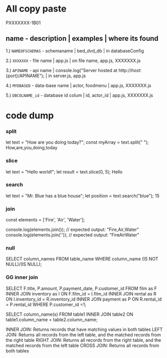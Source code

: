 # All copy paste

PXXXXXXX-1B01

<h2>name - description | examples | where its found</h2>

1.) `NAMEOFSCHEMAS` - schemaname | bed_dvd_db | in databaseConfig

2.) `XXXXXXX` - file name | app.js | on file name, app.js, XXXXXXX.js

3.) `APINAME` - api name | console.log("Server hosted at http://${host}:${port}/APINAME"); | in server.js, app.js

4.) `MYDBASED` - data-base name | actor, foodmenu | app.js, XXXXXXX.js

5.) `DBCOLNAME_id` - database id colum | id, actor_id | app.js, XXXXXXX.js

# code dump

<h3> split </h3>

let text = "How are you doing today?";
const myArray = text.split(" ");
How,are,you,doing,today

<h3> slice </h3>

let text = "Hello world!";
let result = text.slice(0, 5);
Hello

<h3> search </h3>

let text = "Mr. Blue has a blue house";
let position = text.search("blue");
15

<h3> join </h3>

const elements = ['Fire', 'Air', 'Water'];

console.log(elements.join());
// expected output: "Fire,Air,Water"
console.log(elements.join(''));
// expected output: "FireAirWater"

<h3> null </h3>
SELECT column_names
FROM table_name
WHERE column_name (IS NOT NULL)/(IS NULL);

<h3> GG inner join </h3>


SELECT F.title, P.amount, P.payment_date, P.customer_id FROM film as F INNER JOIN inventory as I ON F.film_id = I.film_id INNER JOIN rental as R ON I.inventory_id = R.inventory_id INNER JOIN payment as P ON R.rental_id = P.rental_id WHERE P.customer_id =1;


SELECT column_name(s)
FROM table1
INNER JOIN table2
ON table1.column_name = table2.column_name;

INNER JOIN: Returns records that have matching values in both tables
LEFT JOIN: Returns all records from the left table, and the matched records from the right table
RIGHT JOIN: Returns all records from the right table, and the matched records from the left table
CROSS JOIN: Returns all records from both tables



